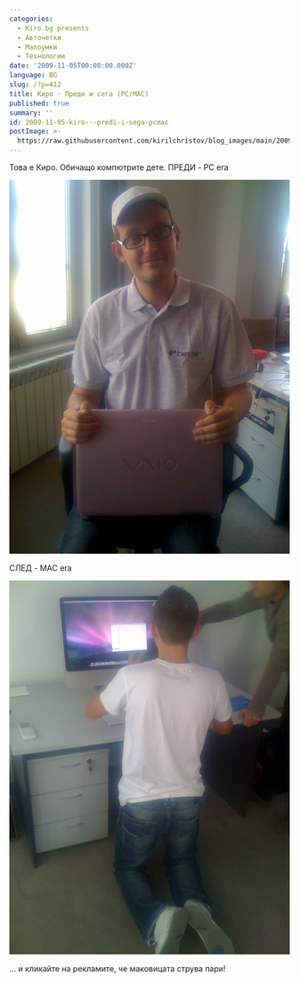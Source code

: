 ```yaml
---
categories:
  - Kiro.bg presents
  - Авточетки
  - Малоумки
  - Технологии
date: '2009-11-05T00:00:00.000Z'
language: BG
slug: /?p=412
title: Киро - Преди и сега (PC/MAC)
published: true
summary: ''
id: 2009-11-05-kiro---predi-i-sega-pcmac
postImage: >-
  https://raw.githubusercontent.com/kirilchristov/blog_images/main/2009/11/IMG_0815.jpg
---
```


Това е Киро. Обичащо компютрите дете. ПРЕДИ - PC era 

![Kiro PC](https://raw.githubusercontent.com/kirilchristov/blog_images/main/2009/11/IMG_0815.jpg)

 СЛЕД - MAC era 

![IMG_0760](https://raw.githubusercontent.com/kirilchristov/blog_images/main/2009/11/IMG_0760.jpg)

 ... и кликайте на рекламите, че маковицата струва пари!
